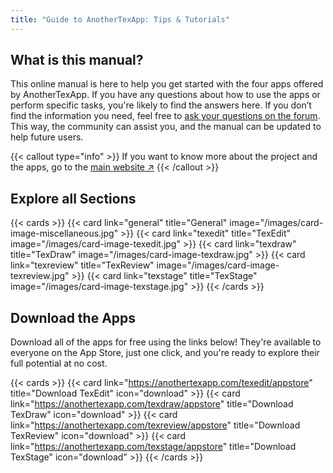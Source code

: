 ```yaml
---
title: "Guide to AnotherTexApp: Tips & Tutorials"
---
```


## What is this manual?

This online manual is here to help you get started with the four apps offered by AnotherTexApp. If you have any questions about how to use the apps or perform specific tasks, you're likely to find the answers here. If you don’t find the information you need, feel free to [ask your questions on the forum](https://forum.anothertexapp.com). This way, the community can assist you, and the manual can be updated to help future users.

{{< callout type="info" >}}
If you want to know more about the project and the apps, go to the [main website ↗](https://anothertexapp.com)
{{< /callout >}}

## Explore all Sections

{{< cards >}}
  {{< card link="general" title="General" image="/images/card-image-miscellaneous.jpg" >}}
  {{< card link="texedit" title="TexEdit" image="/images/card-image-texedit.jpg" >}}
  {{< card link="texdraw" title="TexDraw" image="/images/card-image-texdraw.jpg" >}}
  {{< card link="texreview" title="TexReview" image="/images/card-image-texreview.jpg" >}}
  {{< card link="texstage" title="TexStage" image="/images/card-image-texstage.jpg" >}}
{{< /cards >}}

## Download the Apps

Download all of the apps for free using the links below! They're available to everyone on the App Store, just one click, and you're ready to explore their full potential at no cost.

{{< cards >}}
  {{< card link="https://anothertexapp.com/texedit/appstore" title="Download TexEdit" icon="download" >}}
  {{< card link="https://anothertexapp.com/texdraw/appstore" title="Download TexDraw" icon="download" >}}
  {{< card link="https://anothertexapp.com/texreview/appstore" title="Download TexReview" icon="download" >}}
  {{< card link="https://anothertexapp.com/texstage/appstore" title="Download TexStage" icon="download" >}}
{{< /cards >}}
